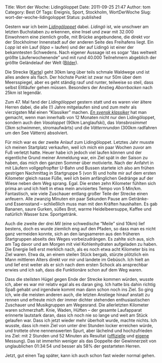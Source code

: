 Title: Wort der Woche: Lidingöloppet
Date: 2011-09-25 21:47
Author: tom
Category: Best Of
Tags: Ereignis, Sport, Stockholm, WortDerWoche
Slug: wort-der-woche-lidingoloppet
Status: published

Gestern war ich beim [*Lidingöloppet*](http://www.lidingoloppet.se/)
dabei. *Lidingö* ist, wie unschwer am letzten Buchstaben zu erkennen,
eine Insel und zwar mit 32.000 Einwohnern eine ziemlich große, mit
Brücke angebundene, die direkt vor der Stockholmer Innenstadt auf der
anderen Seite des Freihafens liegt. Ein *Lopp* ist ein Lauf (*löpa* =
laufen) und der auf Lidingö ist einer der bekanntesten Schwedens. Nach
eigener Aussage ist es sogar “das weltweit größte Läuferwochenende” und
mit rund 40.000 Teilnehmern abgeblich der größte Geländelauf der Welt
([Bilder](http://lopningforalla.se/index.php/loparfoton/lidingoloppet-2011-lordag-del-2)).

Die Strecke
([Karte](http://maps.google.com/maps?q=http:%2F%2Ftmy.se%2Ft%2Flidingoloppet.kml&hl=en&sll=37.0625,-95.677068&sspn=54.357317,114.169922&vpsrc=0&t=h&z=13))
geht 30km lang über teils schmale Waldwege und ist alles andere als
flach. Der höchste Punkt ist zwar nur 50m über dem Meersspiegel, aber es
geht ständig rauf und runter, teilweise so steil, dass selbst Elitläufer
gehen müssen. Besonders der Anstieg *Aborrbacken* nach 25km ist
legendär.

Zum 47. Mal fand der *Lidingöloppet* gestern statt und es waren vier
ältere Herren dabei, die alle (!) Jahre mitgelaufen sind und zum mehr
als vierzigsten Mal einen “Klassiker” machen. [*En svensk
klassiker*](http://www.ensvenskklassiker.se/) hat man gemacht, wenn man
innerhalb von 12 Monaten nicht nur den Lidingöloppet, sondern auch den
*Vasaloppet* (90km Langlaufski), das *Vansbrosimmet* (3km schwimmen,
stromaufwärts) und die *Vätternrundan* (300km radfahren um den See
Vättern) absolviert.

Für mich war es der zweite Anlauf zum Lidingöloppet. Letztes Jahr musste
ich meinen Startplatz verkaufen, weil ich mich ein paar Wochen zuvor am
Fuß verletzt hatte. Heuer habe ich jedoch viel laufen können und der
eigentliche Grund meiner Anmeldung war, ein Ziel spät in der Saison zu
haben, das mich den ganzen Sommer über motivierte. Nach der Anfahrt in
mit Läufern vollgepfropfter U-Bahn und Bussen startete ich also am
frühen gestrigen Nachmittag in Startgruppe 5 (von 9) und holte mir auf
dem ersten Kilometer gleich nasse Füße, weil ich beim anfänglichen
Gedränge auf der Wiese neben dem Weg sprang. Egal. Die ersten zehn
Kilometer fühlten sich prima an und ich hielt in etwa mein anvisiertes
Tempo von 5 Min/km. Fantastisch, wie viele Zuschauer entlang großer
Teile der Strecke einen anfeuern. Alle zwanzig Minuten ein paar Sekunden
Pause am Getränke- und Essensstand – schließlich muss man mit den
Kräften haushalten. Es gab Bananen, saure Gurken, süßes Brot, warme
Heidelbeersuppe, Kaffee und natürlich Wasser bzw. Sportgetränk.

Auch die zweite der drei *Mil* (eine schwedische “Meile” sind 10km) lief
bestens, doch es wurde ziemlich eng auf den Pfaden, so dass man es nicht
ganz vermeiden konnte, sich an den langsameren aus den früheren
Startgruppen abseits des Weges vorbeizudrängen. Es zahlte sich aus, sich
am Tag davor und am Morgen mit viel Kohlenhydraten aufgeladen zu haben.
Die Energie ließ erst merklich nach, als es noch etwa acht Kilometer bis
ins Ziel waren. Etwa da, an einem steilen Stück bergab, stürzte
plötzlich ein Mann mittleren Alters direkt vor mir und landete im
Gebüsch. Ich hielt an und lief erst weiter als er sich nach dem ersten
Schock als ansprechbar erwies und ich sah, dass die Funktionäre schon
auf dem Weg waren.

Dass die steilsten Hügel gegen Ende der Strecke kommen würden, wusste
ich, aber es war mir relativ egal als es daran ging. Ich hatte bis dahin
richtig Spaß gehabt und irgendwie kommt man dann schon noch ins Ziel. So
ging ich, wie die meisten anderen auch, die letzten Anstiege hinauf
anstatt zu rennen und erfreute mich der immer dichter stehenden
enthusiastischen Zuschauer und Musikgruppen am Wegesrand. Die
allerletzten Kilometer waren schmerzhaft. Knie, Waden, Hüften – der
gesamte Laufapparat erinnerte lautstark daran, dass ich noch nie so
lange und weit am Stück gelaufen war. Dass ich jetzt wieder mehr
überholt wurde, machte nichts. Ich wusste, dass ich mein Ziel von unter
drei Stunden locker erreichen würde, und trottete ohne nennenswerten
Spurt, aber lächelnd und hochzufrieden ins Ziel: mit 2 Stunden und 52
Minuten als Resultat
([offizielle](http://neptron.sportstiming.se/Results/IndividualResult.aspx?Id=54326)
und [eigene](http://runkeeper.com/user/sjuttiotre/activity/53515686)
Messung). Das ist immerhin weniger als das Doppelte der Gewinnerzeit von
unglaublichen 01:34:54 und besser als 58% der gestarteten Herren.

Jetzt, gut einen Tag später, kann ich auch schon fast wieder normal
gehen.

